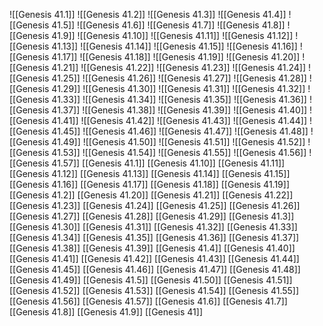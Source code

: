 ![[Genesis 41.1]]
![[Genesis 41.2]]
![[Genesis 41.3]]
![[Genesis 41.4]]
![[Genesis 41.5]]
![[Genesis 41.6]]
![[Genesis 41.7]]
![[Genesis 41.8]]
![[Genesis 41.9]]
![[Genesis 41.10]]
![[Genesis 41.11]]
![[Genesis 41.12]]
![[Genesis 41.13]]
![[Genesis 41.14]]
![[Genesis 41.15]]
![[Genesis 41.16]]
![[Genesis 41.17]]
![[Genesis 41.18]]
![[Genesis 41.19]]
![[Genesis 41.20]]
![[Genesis 41.21]]
![[Genesis 41.22]]
![[Genesis 41.23]]
![[Genesis 41.24]]
![[Genesis 41.25]]
![[Genesis 41.26]]
![[Genesis 41.27]]
![[Genesis 41.28]]
![[Genesis 41.29]]
![[Genesis 41.30]]
![[Genesis 41.31]]
![[Genesis 41.32]]
![[Genesis 41.33]]
![[Genesis 41.34]]
![[Genesis 41.35]]
![[Genesis 41.36]]
![[Genesis 41.37]]
![[Genesis 41.38]]
![[Genesis 41.39]]
![[Genesis 41.40]]
![[Genesis 41.41]]
![[Genesis 41.42]]
![[Genesis 41.43]]
![[Genesis 41.44]]
![[Genesis 41.45]]
![[Genesis 41.46]]
![[Genesis 41.47]]
![[Genesis 41.48]]
![[Genesis 41.49]]
![[Genesis 41.50]]
![[Genesis 41.51]]
![[Genesis 41.52]]
![[Genesis 41.53]]
![[Genesis 41.54]]
![[Genesis 41.55]]
![[Genesis 41.56]]
![[Genesis 41.57]]
[[Genesis 41.1]]
[[Genesis 41.10]]
[[Genesis 41.11]]
[[Genesis 41.12]]
[[Genesis 41.13]]
[[Genesis 41.14]]
[[Genesis 41.15]]
[[Genesis 41.16]]
[[Genesis 41.17]]
[[Genesis 41.18]]
[[Genesis 41.19]]
[[Genesis 41.2]]
[[Genesis 41.20]]
[[Genesis 41.21]]
[[Genesis 41.22]]
[[Genesis 41.23]]
[[Genesis 41.24]]
[[Genesis 41.25]]
[[Genesis 41.26]]
[[Genesis 41.27]]
[[Genesis 41.28]]
[[Genesis 41.29]]
[[Genesis 41.3]]
[[Genesis 41.30]]
[[Genesis 41.31]]
[[Genesis 41.32]]
[[Genesis 41.33]]
[[Genesis 41.34]]
[[Genesis 41.35]]
[[Genesis 41.36]]
[[Genesis 41.37]]
[[Genesis 41.38]]
[[Genesis 41.39]]
[[Genesis 41.4]]
[[Genesis 41.40]]
[[Genesis 41.41]]
[[Genesis 41.42]]
[[Genesis 41.43]]
[[Genesis 41.44]]
[[Genesis 41.45]]
[[Genesis 41.46]]
[[Genesis 41.47]]
[[Genesis 41.48]]
[[Genesis 41.49]]
[[Genesis 41.5]]
[[Genesis 41.50]]
[[Genesis 41.51]]
[[Genesis 41.52]]
[[Genesis 41.53]]
[[Genesis 41.54]]
[[Genesis 41.55]]
[[Genesis 41.56]]
[[Genesis 41.57]]
[[Genesis 41.6]]
[[Genesis 41.7]]
[[Genesis 41.8]]
[[Genesis 41.9]]
[[Genesis 41]]
